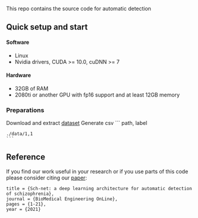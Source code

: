 

This repo contains the source code for automatic detection

## Quick setup and start 

#### Software

* Linux
* Nvidia drivers, CUDA >= 10.0, cuDNN >= 7


#### Hardware

* 32GB of RAM
* 2080ti or another GPU with fp16 support and at least 12GB memory 

### Preparations
Download and extract [dataset](https://figshare.com/articles/dataset/New_draft_item/2360626) 
Generate csv
    ```
    path, label
    
    ./data/1,1
    ```

## Reference
If you find our work useful in your research or if you use parts of this code please consider citing our [paper](https://doi.org/10.1186/s12938-021-00915-2):

```@article{WANG2021102785,
title = {Sch-net: a deep learning architecture for automatic detection of schizophrenia},
journal = {BioMedical Engineering OnLine},  
pages = {1-21},  
year = {2021}  
```
